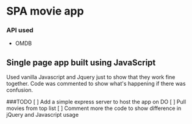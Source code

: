 # SPA movie app

### API used
* OMDB

Single page app built using JavaScript
---
Used vanilla Javascript and Jquery just to show that they work fine together. Code was commented to show what's happening if there was confusion.

###TODO
[ ] Add a simple express server to host the app on DO
[ ] Pull movies from top list
[ ] Comment more the code to show difference in jQuery and Javascript usage




